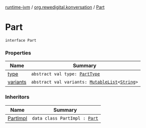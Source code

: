 [runtime-jvm](../../index.md) / [org.rewedigital.konversation](../index.md) / [Part](./index.md)

# Part

`interface Part`

### Properties

| Name | Summary |
|---|---|
| [type](type.md) | `abstract val type: `[`PartType`](../-part-type/index.md) |
| [variants](variants.md) | `abstract val variants: `[`MutableList`](https://kotlinlang.org/api/latest/jvm/stdlib/kotlin.collections/-mutable-list/index.html)`<`[`String`](https://kotlinlang.org/api/latest/jvm/stdlib/kotlin/-string/index.html)`>` |

### Inheritors

| Name | Summary |
|---|---|
| [PartImpl](../-part-impl/index.md) | `data class PartImpl : `[`Part`](./index.md) |
